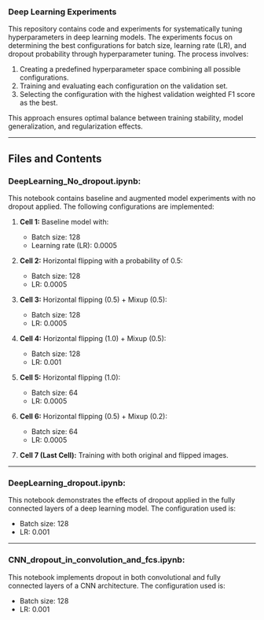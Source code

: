 ### Deep Learning Experiments

This repository contains code and experiments for systematically tuning hyperparameters in deep learning models. The experiments focus on determining the best configurations for batch size, learning rate (LR), and dropout probability through hyperparameter tuning. The process involves:

1. Creating a predefined hyperparameter space combining all possible configurations.
2. Training and evaluating each configuration on the validation set.
3. Selecting the configuration with the highest validation weighted F1 score as the best.

This approach ensures optimal balance between training stability, model generalization, and regularization effects.

---

## Files and Contents

### DeepLearning_No_dropout.ipynb:
This notebook contains baseline and augmented model experiments with no dropout applied. The following configurations are implemented:

1. **Cell 1:** Baseline model with:
   - Batch size: 128
   - Learning rate (LR): 0.0005

2. **Cell 2:** Horizontal flipping with a probability of 0.5:
   - Batch size: 128
   - LR: 0.0005

3. **Cell 3:** Horizontal flipping (0.5) + Mixup (0.5):
   - Batch size: 128
   - LR: 0.0005

4. **Cell 4:** Horizontal flipping (1.0) + Mixup (0.5):
   - Batch size: 128
   - LR: 0.001

5. **Cell 5:** Horizontal flipping (1.0):
   - Batch size: 64
   - LR: 0.0005

6. **Cell 6:** Horizontal flipping (0.5) + Mixup (0.2):
   - Batch size: 64
   - LR: 0.0005

7. **Cell 7 (Last Cell):** Training with both original and flipped images.

---

### DeepLearning_dropout.ipynb:
This notebook demonstrates the effects of dropout applied in the fully connected layers of a deep learning model. The configuration used is:

- Batch size: 128
- LR: 0.001

---

### CNN_dropout_in_convolution_and_fcs.ipynb:
This notebook implements dropout in both convolutional and fully connected layers of a CNN architecture. The configuration used is:

- Batch size: 128
- LR: 0.001

